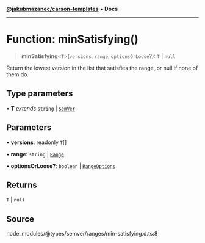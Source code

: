 [**@jakubmazanec/carson-templates**](../../../README.md) • **Docs**

---

# Function: minSatisfying()

> **minSatisfying**\<`T`\>(`versions`, `range`, `optionsOrLoose`?): `T` \| `null`

Return the lowest version in the list that satisfies the range, or null if none of them do.

## Type parameters

• **T** _extends_ `string` \| [`SemVer`](../classes/SemVer.md)

## Parameters

• **versions**: readonly `T`[]

• **range**: `string` \| [`Range`](../classes/Range.md)

• **optionsOrLoose?**: `boolean` \| [`RangeOptions`](../interfaces/RangeOptions.md)

## Returns

`T` \| `null`

## Source

node_modules/@types/semver/ranges/min-satisfying.d.ts:8
